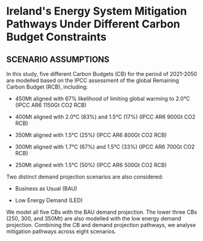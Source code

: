 # Ireland's Energy System Mitigation Pathways Under Different Carbon Budget Constraints

## SCENARIO ASSUMPTIONS

In this study, five different Carbon Budgets (CB) for the period of 2021-2050 are modelled based on the IPCC assessment of the global Remaining Carbon Budget (RCB), including:

* 450Mt aligned with 67% likelihood of limiting global warming to 2.0°C (IPCC AR6 1150Gt CO2 RCB)

* 400Mt aligned with 2.0°C (83%) and 1.5°C (17%) (IPCC AR6 900Gt CO2 RCB)

* 350Mt aligned with 1.5°C (25%) (IPCC AR6 800Gt CO2 RCB)

* 300Mt aligned with 1.7°C (67%) and 1.5°C (33%) (IPCC AR6 700Gt CO2 RCB)

* 250Mt aligned with 1.5°C (50%) (IPCC AR6 500Gt CO2 RCB)

Two distinct demand projection scenarios are also considered: 

* Business as Usual (BAU)

* Low Energy Demand (LED)

We model all five CBs with the BAU demand projection. The lower three CBs (250, 300, and 350Mt) are also modelled with the low energy demand projection. Combining the CB and demand projection pathways, we analyse mitigation pathways across eight scenarios. 

